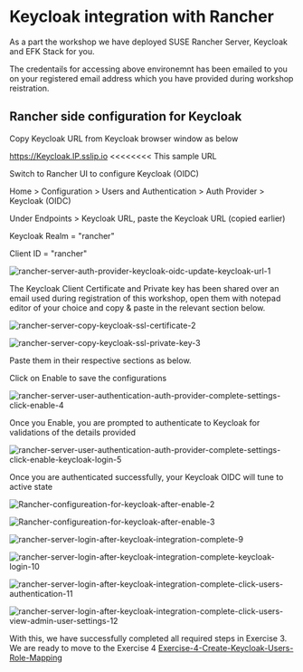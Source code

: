 # Keycloak integration with Rancher



As a part the workshop we have deployed SUSE Rancher Server, Keycloak and EFK Stack for you.

The credentails for accessing above environemnt has been emailed to you on your registered email address which you have provided during workshop reistration.





## Rancher side configuration for Keycloak



Copy Keycloak URL from Keycloak browser window as below

https://Keycloak.IP.sslip.io    <<<<<<<< This sample URL

Switch to Rancher UI to configure Keycloak (OIDC) 

Home > Configuration > Users and Authentication > Auth Provider > Keycloak (OIDC)

Under Endpoints > Keycloak URL, paste the Keycloak URL (copied earlier)

Keycloak Realm = "rancher"

Client ID = "rancher"



![rancher-server-auth-provider-keycloak-oidc-update-keycloak-url-1](../images/rancher-server-auth-provider-keycloak-oidc-update-keycloak-url-1.jpg)



The Keycloak Client Certificate and Private key has been shared over an email used during registration of this workshop, open them with notepad editor of your choice and copy & paste in the relevant section below.



![rancher-server-copy-keycloak-ssl-certificate-2](../images/rancher-server-copy-keycloak-ssl-certificate-2.jpg)





![rancher-server-copy-keycloak-ssl-private-key-3](../images/rancher-server-copy-keycloak-ssl-private-key-3.jpg)



Paste them in their respective sections as below.

Click on Enable to save the configurations

![rancher-server-user-authentication-auth-provider-complete-settings-click-enable-4](../images/rancher-server-user-authentication-auth-provider-complete-settings-click-enable-4.jpg)





Once you Enable, you are prompted to authenticate to Keycloak for validations of the details provided



![rancher-server-user-authentication-auth-provider-complete-settings-click-enable-keycloak-login-5](../images/rancher-server-user-authentication-auth-provider-complete-settings-click-enable-keycloak-login-5.jpg)



Once you are authenticated successfully, your Keycloak OIDC will tune to active state



![Rancher-configureation-for-keycloak-after-enable-2](../images/Rancher-configureation-for-keycloak-after-enable-2-1646376019275.jpg)







![Rancher-configureation-for-keycloak-after-enable-3](../images/Rancher-configureation-for-keycloak-after-enable-3.jpg)





![rancher-server-login-after-keycloak-integration-complete-9](../images/rancher-server-login-after-keycloak-integration-complete-9.jpg)







![rancher-server-login-after-keycloak-integration-complete-keycloak-login-10](../images/rancher-server-login-after-keycloak-integration-complete-keycloak-login-10.jpg)





![rancher-server-login-after-keycloak-integration-complete-click-users-authentication-11](../images/rancher-server-login-after-keycloak-integration-complete-click-users-authentication-11.jpg)



![rancher-server-login-after-keycloak-integration-complete-click-users-view-admin-user-settings-12](../images/rancher-server-login-after-keycloak-integration-complete-click-users-view-admin-user-settings-12.jpg)





With this, we have successfully completed all required steps in Exercise 3. We are ready to move to the Exercise 4 [Exercise-4-Create-Keycloak-Users-Role-Mapping](./Exercise-4-Create-Keycloak-Users-Role-Mapping.md)


